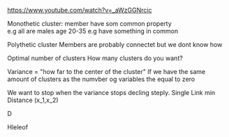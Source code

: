 

https://www.youtube.com/watch?v=_aWzGGNrcic

Monothetic cluster: member have som common property <br/>
e.g all are males age 20-35 e.g have something in common

Polythetic cluster
Members are probably connectet but we dont know how

Optimal number of clusters
How many clusters do you want?

Variance = "how far to the center of the cluster"
If we have the same amount of clusters as the numvber og variables the equal to zero

We want to stop when the variance stops decling steply.
Single Link
min Distance (x_1,x_2)

D


Hleleof
